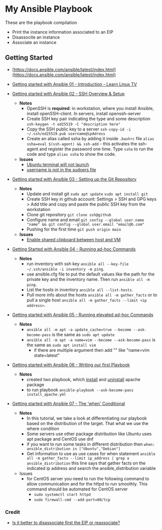 # My Ansible Playbook
These are the playbook compilation

- Print the instance information associated to an EIP
- Disassocite an instance
- Associate an instance

## Getting Started
- [https://docs.ansible.com/ansible/latest/index.html](https://docs.ansible.com/ansible/latest/index.html)
- [Getting started with Ansible 01 - Introduction - Learn Linux TV](https://www.youtube.com/watch?v=3RiVKs8GHYQ&list=PLT98CRl2KxKEUHie1m24-wkyHpEsa4Y70)
- [Getting started with Ansible 02 - SSH Overview & Setup](https://www.youtube.com/watch?v=-Q4T9wLsvOQ&list=PLT98CRl2KxKEUHie1m24-wkyHpEsa4Y70&index=2)
  - **Notes**
      - OpenSSH is **required**: in workstation, where you install Ansible, install openSSH-client. In servers, install openssh-server
      - Create SSH key pair indicating the type and some description `ssh-keygen -t ed25519 -C "description here"`
      - Copy the SSH public key to a server `ssh-copy-id -i ~/.ssh/ed25519.pub username@ipAdress`
      - Create an alias called ssha by adding it inside `.bashrc` file `alias ssha=eval $(ssh-agent) && ssh-add` - this activates the ssh-agent and register the password one time. Type `ssha` to run the code and type `alias ssha` to show the code.
  - **Issues**
      - [Ubuntu terminal will not launch](https://askubuntu.com/a/1470425/2314689)
      - [username is not in the sudoers file](https://stackoverflow.com/questions/47806576/username-is-not-in-the-sudoers-file-this-incident-will-be-reported)
- [Getting started with Ansible 03 - Setting up the Git Repository](https://youtu.be/FFaMqxpphjo?list=PLT98CRl2KxKEUHie1m24-wkyHpEsa4Y70)
  - **Notes**
    - Update and install git `sudo apt update` `sudo apt install git` 
    - Create SSH key in github account: Settings > SSH and GPG keys > Add title and copy and paste the public SSH key from the workstation
    - Clone git repository `git clone ssh@github`
    - Configure name and email `git config --global user.name "name" && git config --global user.email "email@b.com"`
    - Pushing for the first time `git push origin main`
  - **Issues**
      - [Enable shared clipboard between host and VM](https://medium.com/@undoworks4649/to-enable-copy-and-paste-as-well-as-folder-sharing-on-ubuntu-running-on-virtualbox-8a77cfb348f8)
- [Getting Started with Ansible 04 - Running ad-hoc Commands](https://youtu.be/4REljLsOnXk?si=VlK5jN1ROdlWZaPW)
  - **Notes**
    - run inventory with ssh key `ansible all --key-file ~/.ssh/ansible -i inventory -m ping`.
    - use ansible.cfg file to put the default values like the path for the private key and the inventory name. Then run `ansible all -m ping`.
    - List the hosts in inventory `ansible all --list-hosts`.
    - Pull more info about the hosts `ansible all -m gather_facts` or to pull a single host `ansible all -m gather_facts --limit <ip address>`.
- [Getting started with Ansible 05 - Running elevated ad-hoc Commands](https://youtu.be/FPU9_KDTa8A)
  - **Notes**
	- `ansible all -m apt -a update_cache=true --become --ask-become-pass` is the same as `sudo apt update`
	- `ansible all -m apt -a name=vim --become --ask-become-pass` is the same as `sudo apt install vim`
		- if there are multiple argument then add "" like "name=vim state=latest"
- [Getting started with Ansible 06 - Writing our first Playbook](https://youtu.be/VANub3AhZpI?list=PLT98CRl2KxKEUHie1m24-wkyHpEsa4Y70)
  - **Notes**
    - created two playbook, which [install](install_apache.yml) and [uninstall](remove_apache.yml) apache package 
    - to run playbook `ansible-playbook --ask-become-pass install_apache.yml`
  
- [Getting started with Ansible 07 - The 'when' Conditional](https://youtu.be/BF7vIk9no14?list=PLT98CRl2KxKEUHie1m24-wkyHpEsa4Y70)
  - **Notes**
    -  In this tutorial, we take a look at differentiating our playbook based on the distribution of the target. That what we use the where condition
    -  Some servers use other package distribution like Ubuntu uses apt package and CentOS use dnf
    -  if you want to run some tasks in different distribution then `when: ansible_distribution in ["Ubuntu","Debian"]`
    -  Get information to use as use cases for when statement `ansible all -m gather_facts --limit ip_address | grep a ansible_distribution` this line says that gather facts on the indicated ip address and search the ansible_distribution variable
  - Issues
    - for CentOS server you need to run the following command to allow communication and for the httpd to run smoothly. This command should be automated for CentOS server
      - `sudo systemctl start httpd`
      - `sudo firewall-cmd --add-port=80/tcp`  

### Credit
- [Is it better to disassociate first the EIP or reassociate?](https://docs.ansible.com/ansible/latest/collections/amazon/aws/ec2_eip_module.html)
